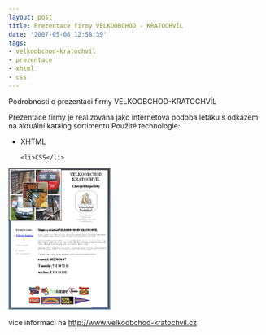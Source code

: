 ```yaml
---
layout: post
title: Prezentace firmy VELKOOBCHOD - KRATOCHVÍL
date: '2007-05-06 12:58:39'
tags:
- velkoobchod-kratochvíl
- prezentace
- xhtml
- css
---
```


Podrobnosti o prezentaci firmy VELKOOBCHOD-KRATOCHVÍL


<p>Prezentace firmy je realizována jako internetová podoba letáku
s odkazem na aktuální katalog sortimentu.Použité technologie:</p>

<ul>
	<li>XHTML</li>

	<li>CSS</li>
</ul>

<div><img src="/images/4.png" alt="VELKOOBCHOD-KRATOCHVÍL" /></div>

<p>více informací na <a href="http://www.velkoobchod-kratochvil.cz">http://www.velkoobchod-kratochvil.cz</a></p>

